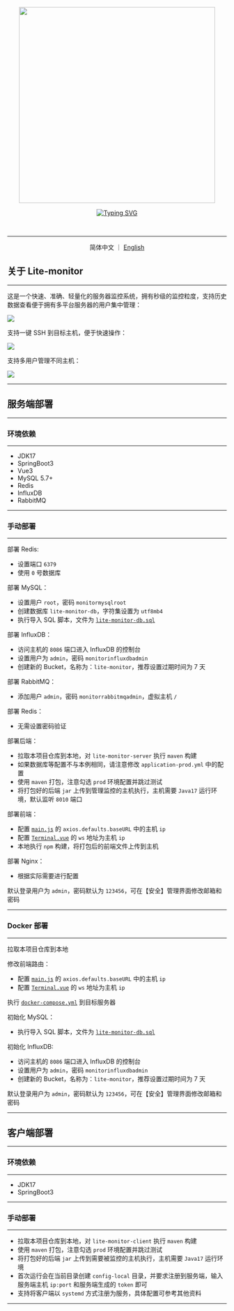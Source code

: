 <p align="center">
  <a href="https://github.com/Doge2077/lite-monitor">
    <img src="lite-monitor-web\src\assets\logo\lite-monitor-nobg.png" width="450"></a>
</p>
<p align="center"> 
  <a href="https://git.io/typing-svg"><img src="https://readme-typing-svg.demolab.com?font=Righteous&size=20&duration=3000&pause=1000&color=5CE1E6&center=true&vCenter=true&repeat=false&width=435&lines=Simple+Fast+Accurate+LowMemoryOccupying" alt="Typing SVG" /></a>
</p>
<p align="center">
  <img src="https://img.shields.io/badge/oshi-67E1E6?style=for-the-badge&logoColor=white" alt="" />
  <img src="https://img.shields.io/badge/Spring_Boot-F2F4F9?style=for-the-badge&logo=spring-boot" alt="" />
  <img src="https://img.shields.io/badge/vue-%2335495e.svg?style=for-the-badge&logo=vuedotjs&logoColor=%234FC08D" alt="" />
  <img src="https://img.shields.io/badge/mysql-4479A1.svg?style=for-the-badge&logo=mysql&logoColor=white" alt="" />
  <img src="https://img.shields.io/badge/InfluxDB-22ADF6?style=for-the-badge&logo=InfluxDB&logoColor=white" alt="" />
  <img src="https://img.shields.io/badge/redis-%23DD0031.svg?style=for-the-badge&logo=redis&logoColor=white" alt="" />
  <img src="https://img.shields.io/badge/Rabbitmq-FF6600?style=for-the-badge&logo=rabbitmq&logoColor=white" alt="" />
  <img src="https://img.shields.io/badge/docker-%230db7ed.svg?style=for-the-badge&logo=docker&logoColor=white" alt="" />
</p>

****

<p align="center">
  简体中文
  ｜
  <a href="https://github.com/Doge2077/lite-monitor/blob/main/en/README.md">English</a>
</p>

## 关于 Lite-monitor

****

这是一个快速、准确、轻量化的服务器监控系统，拥有秒级的监控粒度，支持历史数据查看便于拥有多平台服务器的用户集中管理：

![](https://image.itbaima.cn/images/40/image-20240422179520537.png)

支持一键 SSH 到目标主机，便于快速操作：

![](https://lys2021.com/wp-content/uploads/2024/04/image-20240422189124020.png)

支持多用户管理不同主机：

![](https://image.itbaima.cn/images/40/image-20240422177570347.png)

****

## 服务端部署

****

### 环境依赖

****

- JDK17
- SpringBoot3
- Vue3
- MySQL 5.7+
- Redis
- InfluxDB
- RabbitMQ

****

### 手动部署

****

部署 Redis:

- 设置端口 `6379`
- 使用 `0` 号数据库

部署 MySQL：

- 设置用户 `root`，密码 `monitormysqlroot`
- 创建数据库 `lite-monitor-db`，字符集设置为 `utf8mb4`
- 执行导入 SQL 脚本，文件为 [`lite-monitor-db.sql`](https://github.com/Doge2077/lite-monitor/blob/main/lite-monitor-db.sql)

部署 InfluxDB：

- 访问主机的 `8086` 端口进入 InfluxDB 的控制台
- 设置用户为 `admin`，密码 `monitorinfluxdbadmin`
- 创建新的 Bucket，名称为：`lite-monitor`，推荐设置过期时间为 7 天

部署 RabbitMQ：

- 添加用户 `admin`，密码 `monitorrabbitmqadmin`，虚拟主机 `/`

部署 Redis：

- 无需设置密码验证

部署后端：

- 拉取本项目仓库到本地，对 `lite-monitor-server` 执行 `maven` 构建
- 如果数据库等配置不与本例相同，请注意修改 `application-prod.yml` 中的配置
- 使用 `maven` 打包，注意勾选 `prod` 环境配置并跳过测试
- 将打包好的后端 `jar` 上传到管理监控的主机执行，主机需要 `Java17` 运行环境，默认监听 `8010` 端口

部署前端：

- 配置 [`main.js`](https://github.com/Doge2077/lite-monitor/blob/main/lite-monitor-web/src/main.js) 的 `axios.defaults.baseURL` 中的主机 `ip`
- 配置 [`Terminal.vue`](https://github.com/Doge2077/lite-monitor/blob/main/lite-monitor-web/src/component/Terminal.vue) 的 `ws` 地址为主机 `ip`
- 本地执行 `npm` 构建，将打包后的前端文件上传到主机

部署 Nginx：

- 根据实际需要进行配置

默认登录用户为 `admin`，密码默认为 `123456`，可在【安全】管理界面修改邮箱和密码

****

### Docker 部署

****

拉取本项目仓库到本地

修改前端路由：

- 配置 [`main.js`](https://github.com/Doge2077/lite-monitor/blob/main/lite-monitor-web/src/main.js) 的 `axios.defaults.baseURL` 中的主机 `ip`
- 配置 [`Terminal.vue`](https://github.com/Doge2077/lite-monitor/blob/main/lite-monitor-web/src/component/Terminal.vue) 的 `ws` 地址为主机 `ip`

执行 [`docker-compose.yml`](https://github.com/Doge2077/lite-monitor/blob/main/docker-compose.yml) 到目标服务器

初始化  MySQL：

- 执行导入 SQL 脚本，文件为  [`lite-monitor-db.sql`](https://github.com/Doge2077/lite-monitor/blob/main/lite-monitor-db.sql)

初始化 InfluxDB:

- 访问主机的 `8086` 端口进入 InfluxDB 的控制台
- 设置用户为 `admin`，密码 `monitorinfluxdbadmin`
- 创建新的 Bucket，名称为：`lite-monitor`，推荐设置过期时间为 7 天

默认登录用户为 `admin`，密码默认为 `123456`，可在【安全】管理界面修改邮箱和密码

****

## 客户端部署

****

### 环境依赖

****

- JDK17
- SpringBoot3

****

### 手动部署

****

- 拉取本项目仓库到本地，对 `lite-monitor-client` 执行 `maven` 构建
- 使用 `maven` 打包，注意勾选 `prod` 环境配置并跳过测试
- 将打包好的后端 `jar` 上传到需要被监控的主机执行，主机需要 `Java17` 运行环境
- 首次运行会在当前目录创建 `config-local` 目录，并要求注册到服务端，输入服务端主机 `ip:port` 和服务端生成的 `token` 即可
- 支持将客户端以 `systemd` 方式注册为服务，具体配置可参考其他资料

****
